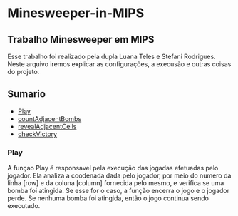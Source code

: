 # Minesweeper-in-MIPS
## Trabalho Minesweeper em MIPS
 Esse trabalho foi realizado pela dupla Luana Teles e Stefani Rodrigues. Neste arquivo iremos explicar as configurações, a execusão e outras coisas do projeto.
 
## Sumario
- [Play](#Play)
- [countAdjacentBombs](#countAdjacentBombs)
- [revealAdjacentCells](#revealAdjacentCells)
- [checkVictory](#checkVictory)

### Play
A funçao Play é responsavel pela execução das jogadas efetuadas pelo jogador. Ela analiza a coodenada dada pelo jogador, por meio do numero da linha [row] e da coluna [column] fornecida pelo mesmo, e verifica se uma bomba foi atingida. Se esse for o caso, a função encerra o jogo e o jogador perde. Se nenhuma bomba foi atingida, então o jogo continua sendo executado.
